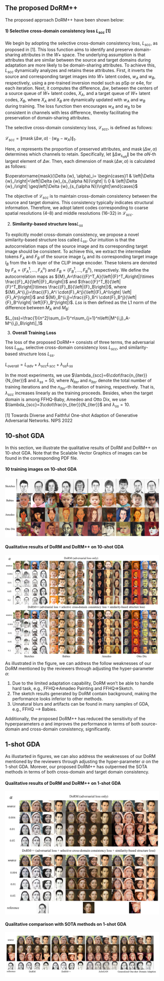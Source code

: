 ## The proposed DoRM++

The proposed approach DoRM++ have been shown below:

#### 1) Selective cross-domain consistency loss $L_{scc}$ [1]

We begin by adopting the selective cross-domain consistency loss, $L_{scc}$, as proposed in [1]. This loss function aims to identify and preserve domain-sharing attributes in the $W+$ space. The underlying assumption is that attributes that are similar between the source and target domains during adaptation are more likely to be domain-sharing attributes. To achieve this, $L_{scc}$ dynamically analyzes and retains these attributes. First, it inverts the source and corresponding target images into $W+$ latent codes, $w_A$ and $w_B$, respectively, using a pre-trained inversion model such as pSp or e4e, for each iteration. Next, it computes the difference, $\Delta w$, between the centers of a source queue of $W+$ latent codes, $X_A$, and a target queue of $W+$ latent codes, $X_B$, where $X_A$ and $X_B$ are dynamically updated with $w_A$ and $w_B$ during training. The loss function then encourages $w_A$ and $w_B$ to be consistent in channels with less difference, thereby facilitating the preservation of domain-sharing attributes. 

The selective cross-domain consistency loss, $\mathcal{L}_{scc}$, is defined as follows:

$\mathcal{L}_{s c c}=\left\|\operatorname{mask}(\Delta {w}, \alpha) \cdot\left({w}_B-{w}_A\right)\right\|_1$.

Here, $\alpha$ represents the proportion of preserved attributes, and $\operatorname{mask}(\Delta {w}, \alpha)$ determines which channels to retain. Specifically, let $\|\Delta {w}_{s_{\alpha N}}\|$ be the $\alpha N$-th largest element of $\Delta {w}$. Then, each dimension of $\operatorname{mask}(\Delta {w}, \alpha)$ is calculated as follows:

$\operatorname{mask}(\Delta {w}, \alpha)_i= \begin{cases}1 & \left|\Delta {w}_i\right|<\left|\Delta {w}_{s_{\alpha N}}\right| \\ 0 & \left|\Delta {w}_i\right| \geq\left|\Delta {w}_{s_{\alpha N}}\right|\end{cases}$

The objective of $\mathcal{L}_{scc}$ is to maintain cross-domain consistency between the source and target domains. This consistency typically indicates structural information. Therefore, we adopt latent codes corresponding to coarse spatial resolutions (4–8) and middle resolutions (16–32) in $\mathcal{L}_{scc}$.

2) $\textbf{Similarity-based structure loss} L_{ss}$

To explicitly model cross-domain consistency, we propose a novel similarity-based structure loss called $L_{ss}$. Our intuition is that the autocorrelation maps of the source image and its corresponding target image should be consistent. To achieve this, we extract the intermediate tokens $F_A$ and $F_B$ of the source image $I_A$ and its corresponding target image $I_B$ from the k-th layer of the CLIP image encoder. These tokens are denoted by ${F}_A=\left\{{F}_A^1, \ldots, {F}_A^n\right\}$ and ${F}_B=\left\{{F}_B^1, \ldots, {F}_B^n\right\}$, respectively. We define the autocorrelation maps as ${M}_A=\frac{{F}^T_A}{\left|{F}^T_A\right|}\times \frac{{F}_A}{\left|{F}_A\right|}$ and $\frac{{F}^T_B}{\left|{F}^T_B\right|}\times \frac{{F}_B}{\left|{F}_B\right|}$, where ${M}_A^{i,j}=\frac{{F}_A^i \cdot{F}_A^j}{\left|{F}_A^i\right| \left|{F}_A^j\right|}$ and ${M}_B^{i,j}=\frac{{F}_B^i \cdot{F}_B^j}{\left|{F}_B^i\right| \left|{F}_B^j\right|}$. $L{ss}$ is then defined as the L1 norm of the difference between ${M}_A$ and ${M}_B$:


$L_{ss}=\frac{1}{n^2}\sum_{i=1}^n\sum_{j=1}^n\left\|M^{i,j}_A-M^{i,j}_B\right\|_1$

3) $\textbf{Overall Training Loss}$

The loss of the proposed DoRM++ consists of three terms, the adversarial loss $L_{adv}$, selective cross-domain consistency loss $L_{scc}$, and similarity-based structure loss $L_{ss}$.

$L_{overall}=L_{adv}+\lambda_{scc} L_{scc}+\lambda_{ss}L_{ss}$

In the most experiments, we use $\lambda_{scc}=6\cdot\frac{n_{iter}}{N_{iter}}$ and $\lambda_{ss}=50$, where $N_{iter}$ and $n_{iter}$ denote the total number of training iterations and the $n_{iter}$-th iteration of training, respectively. That is, $\lambda_{scc}$ increases linearly as the training proceeds. Besides, when the target domain is among FFHQ-Baby, Amedeo and Otto Dix, we use $\lambda_{scc}=3\cdot\frac{n_{iter}}{N_{iter}}$ and $\lambda_{ss}=10$.



[1] Towards Diverse and Faithful One-shot Adaption of Generative Adversarial Networks. NIPS 2022


## 10-shot GDA
In this section, we illustrate the qualitative results of DoRM and DoRM++ on 10-shot GDA. Note that the Scalable Vector Graphics of images can be found in the corresponding PDF file.

#### 10 training images on 10-shot GDA

![10-shot target images](c0de5f4fc55896de3bce5ad00ba18d8.jpg)

#### Qualitative results of DoRM and DoRM++ on 10-shot GDA

![10-shot results](da45241ee98439b5187794041b98be3.jpg)
As illustrated in the figure, we can address the follow weaknesses of our DoRM mentioned by the reviewers through adjusting the hyper-parameter $\alpha$:

1. Due to the limited adaptation capability, DoRM won’t be able to handle hard task, e.g., FFHQ=>Amadeo Painting and FFHQ=>Sketch.
2. The sketch results generated by DoRM contain background, making the performance looks inferior to other methods.
3. Unnatural blurs and artifacts can be found in many samples of GDA, e.g., FFHQ --> Babies.

Additionally, the proposed DoRM++ has reduced the sensitivity of the hyperparameters $\alpha$ and improves the performance in terms of both source-domain and cross-domain consistency, significantly.

## 1-shot GDA
As illustarted in figures, we can also address the weaknesses of our DoRM mentioned by the reviewers through adjusting the hyper-parameter $\alpha$ on the 1-shot GDA. Morever, our proposed DoRM++ has outpermed the SOTA methods in terms of both cross-domain and target domain consistency.

#### Qualitative results of DoRM and DoRM++ on 1-shot GDA

![10-shot results](55ab63006a60591f66e2f0217ed5f85.jpg)


#### Qualitative comparison with SOTA methods on 1-shot GDA

![10-shot results](ac30edbc9e770d5e66c76214665a1e9.jpg)
